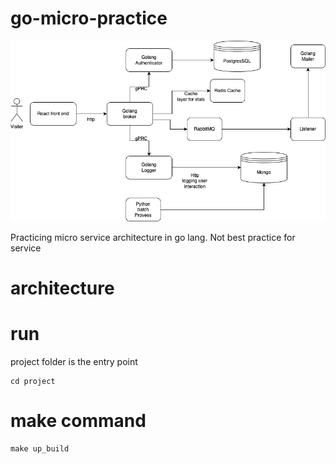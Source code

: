 # go-micro-practice

![architecture](Go-micro-prac-architecture.jpg
)


Practicing micro service architecture in go lang.
Not best practice for service

# architecture




# run

project folder is the entry point
```
cd project
```

# make command

```
make up_build
```
